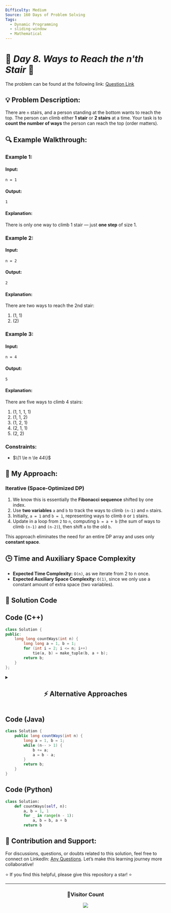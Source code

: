 ```yaml
---
Difficulty: Medium
Source: 160 Days of Problem Solving
Tags:
  - Dynamic Programming
  - sliding-window
  - Mathematical
---
```


# 🚀 _Day 8. Ways to Reach the n'th Stair_ 🧠

The problem can be found at the following link: [Question Link](https://www.geeksforgeeks.org/batch/gfg-160-problems/track/dynamic-programming-gfg-160/problem/count-ways-to-reach-the-nth-stair-1587115620)

## 💡 **Problem Description:**

There are `n` stairs, and a person standing at the bottom wants to reach the top. The person can climb either **1 stair** or **2 stairs** at a time. Your task is to **count the number of ways** the person can reach the top (order matters).

## 🔍 **Example Walkthrough:**

### **Example 1:**

#### **Input:**

```
n = 1
```

#### **Output:**

```
1
```

#### **Explanation:**

There is only one way to climb 1 stair — just **one step** of size 1.

### **Example 2:**

#### **Input:**

```
n = 2
```

#### **Output:**

```
2
```

#### **Explanation:**

There are two ways to reach the 2nd stair:

1. (1, 1)
2. (2)

### **Example 3:**

#### **Input:**

```
n = 4
```

#### **Output:**

```
5
```

#### **Explanation:**

There are five ways to climb 4 stairs:

1. (1, 1, 1, 1)
2. (1, 1, 2)
3. (1, 2, 1)
4. (2, 1, 1)
5. (2, 2)

### **Constraints:**

- $\(1 \le n \le 44\)$

## 🎯 **My Approach:**

### **Iterative (Space-Optimized DP)**

1. We know this is essentially the **Fibonacci sequence** shifted by one index.
2. Use **two variables** `a` and `b` to track the ways to climb `(n-1)` and `n` stairs.
3. Initially, `a = 1` and `b = 1`, representing ways to climb `0` or `1` stairs.
4. Update in a loop from `2` to `n`, computing `b = a + b` (the sum of ways to climb `(n-1)` and `(n-2)`), then shift `a` to the old `b`.

This approach eliminates the need for an entire DP array and uses only **constant space**.

## 🕒 **Time and Auxiliary Space Complexity**

- **Expected Time Complexity:** `O(n)`, as we iterate from 2 to n once.
- **Expected Auxiliary Space Complexity:** `O(1)`, since we only use a constant amount of extra space (two variables).

## 📝 **Solution Code**

## **Code (C++)**

```cpp
class Solution {
public:
    long long countWays(int n) {
        long long a = 1, b = 1;
        for (int i = 2; i <= n; i++)
            tie(a, b) = make_tuple(b, a + b);
        return b;
    }
};
```

<details>
<summary><h2 align="center">⚡ Alternative Approaches</h2></summary>

## **1️⃣ Iterative DP (O(N) Time, O(1) Space) — Efficient and Clean**

### **Algorithm Steps:**

- Maintain two variables, `a` and `b`, initialized to `1`.
- Iterate from `2` to `n`, updating `b` as `a + b` and shifting `a` to the old value of `b`.
- This efficient method eliminates the need for an array.

```cpp
class Solution {
public:
    long long countWays(int n) {
        long long a = 1, b = 1;
        while (n-- > 1) b += a, a = b - a;
        return b;
    }
};
```

✅ **Time Complexity:** `O(N)`  
✅ **Space Complexity:** `O(1)`

## **2️⃣ Dynamic Programming (Tabulation - O(N) Time, O(N) Space)**

### **Algorithm Steps:**

- Create an array `dp[]` where `dp[i]` stores the number of ways to reach the `i`-th step.
- Base cases:
  - `dp[0] = 1` (1 way to stay at the ground).
  - `dp[1] = 1` (1 way to take one step).
- Recurrence relation:
  $\[
\text{dp[i]} = \text{dp[i-1]} + \text{dp[i-2]}
\]$

```cpp
class Solution {
public:
    long long countWays(int n) {
        vector<long long> dp(n + 1, 1);
        for (int i = 2; i <= n; i++)
            dp[i] = dp[i - 1] + dp[i - 2];
        return dp[n];
    }
};
```

✅ **Time Complexity:** `O(N)`  
✅ **Space Complexity:** `O(N)`

## **3️⃣ Matrix Exponentiation (O(log N) Time, O(1) Space) — Fastest Approach**

### **Algorithm Steps:**

- Fibonacci sequence can be efficiently calculated using matrix exponentiation.
- Matrix multiplication transforms the problem into logarithmic complexity.

### **Matrix Representation:**

| F(n)   | F(n-1) |
| ------ | ------ |
| F(n-1) | F(n-2) |

=
| 1 | 1 |
|---|---|
| 1 | 0 | ^(n-1)

```cpp
class Solution {
public:
    void multiply(long long F[2][2], long long M[2][2]) {
        long long x = F[0][0]*M[0][0] + F[0][1]*M[1][0];
        long long y = F[0][0]*M[0][1] + F[0][1]*M[1][1];
        long long z = F[1][0]*M[0][0] + F[1][1]*M[1][0];
        long long w = F[1][0]*M[0][1] + F[1][1]*M[1][1];
        F[0][0] = x; F[0][1] = y;
        F[1][0] = z; F[1][1] = w;
    }

    void power(long long F[2][2], int n) {
        if (n <= 1) return;
        long long M[2][2] = {{1, 1}, {1, 0}};
        power(F, n / 2);
        multiply(F, F);
        if (n % 2 != 0) multiply(F, M);
    }

    long long countWays(int n) {
        if (n == 0) return 1;
        long long F[2][2] = {{1, 1}, {1, 0}};
        power(F, n);
        return F[0][0];
    }
};
```

✅ **Time Complexity:** `O(log N)`  
✅ **Space Complexity:** `O(1)`

## **4️⃣ Recursive + Memoization (O(N) Time, O(N) Space)**

### **Algorithm Steps:**

- Use recursion with memoization to store previously computed results.
- Base cases:
  - `f(0) = 1`
  - `f(1) = 1`

```cpp
class Solution {
public:
    vector<long long> dp;
    long long countWays(int n) {
        if (dp.empty()) dp.resize(n + 1, -1); // Initialize only once
        if (n <= 1) return 1;
        if (dp[n] != -1) return dp[n];
        return dp[n] = countWays(n - 1) + countWays(n - 2);
    }
};
```

✅ **Time Complexity:** `O(N)`  
✅ **Space Complexity:** `O(N)`

## 📊 **Comparison of Approaches**

| **Approach**                         | ⏱️ **Time Complexity** | 🗂️ **Space Complexity** | ✅ **Pros**                         | ⚠️ **Cons**                     |
| ------------------------------------ | ---------------------- | ----------------------- | ----------------------------------- | ------------------------------- |
| **Iterative DP (Space Optimized)**   | 🟡 `O(N)`              | 🟢 `O(1)`               | Simple and fastest iterative method | Limited to Fibonacci logic only |
| **Dynamic Programming (Tabulation)** | 🟡 `O(N)`              | 🔴 `O(N)`               | Easy to understand and implement    | Consumes more space             |
| **Matrix Exponentiation**            | 🟢 `O(log N)`          | 🟢 `O(1)`               | Fastest for large values of `n`     | Slightly complex logic          |
| **Recursive + Memoization**          | 🟡 `O(N)`              | 🔴 `O(N)`               | Natural recursive logic             | Higher recursion overhead       |

## 💡 **Best Choice?**

✅ **For simplicity and efficiency:** Use **Iterative DP (Space Optimized)**.  
✅ **For fastest results in large inputs:** Use **Matrix Exponentiation**.  
✅ **For easier implementation with clear logic:** Use **Tabulation**.

</details>

## **Code (Java)**

```java
class Solution {
    public long countWays(int n) {
        long a = 1, b = 1;
        while (n-- > 1) {
            b += a;
            a = b - a;
        }
        return b;
    }
}
```

## **Code (Python)**

```python
class Solution:
    def countWays(self, n):
        a, b = 1, 1
        for _ in range(n - 1):
            a, b = b, a + b
        return b
```

## 🎯 **Contribution and Support:**

For discussions, questions, or doubts related to this solution, feel free to connect on LinkedIn: [Any Questions](https://www.linkedin.com/in/patel-hetkumar-sandipbhai-8b110525a/). Let’s make this learning journey more collaborative!

⭐ If you find this helpful, please give this repository a star! ⭐

---

<div align="center">
  <h3><b>📍Visitor Count</b></h3>
</div>

<p align="center">
  <img src="https://profile-counter.glitch.me/Hunterdii/count.svg" />
</p>
